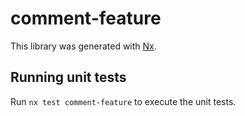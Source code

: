 # comment-feature

This library was generated with [Nx](https://nx.dev).

## Running unit tests

Run `nx test comment-feature` to execute the unit tests.
